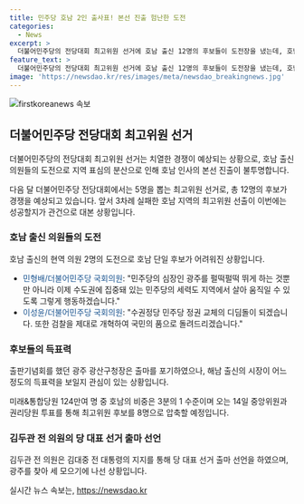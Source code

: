 ```yaml
---
title: 민주당 호남 2인 출사표! 본선 진출 험난한 도전
categories:
  - News
excerpt: >
  더불어민주당의 전당대회 최고위원 선거에 호남 출신 12명의 후보들이 도전장을 냈는데, 호남 인사의 본선 진출이 불투명한 상황이다. 앞서 3차례 실패했던 호남의 최고위원 선출이 이번에는 어려워진 가운데, 민형배 의원과 이성윤 의원이 도전장을 내며 호남 단일 후보의 가능성이 낮아졌다. 후보 출마선언으로 치열한 경쟁이 예상되는 가운데, 민주당은 14일 중앙위원과 권리당원 투표를 통해 최고위원 후보를 8명으로 압축할 예정이다. 호남 후보들의 본선 진출 가능성에 대한 예측도 관심을 끌고 있다.
feature_text: >
  더불어민주당의 전당대회 최고위원 선거에 호남 출신 12명의 후보들이 도전장을 냈는데, 호남 인사의 본선 진출이 불투명한 상황이다. 앞서 3차례 실패했던 호남의 최고위원 선출이 이번에는 어려워진 가운데, 민형배 의원과 이성윤 의원이 도전장을 내며 호남 단일 후보의 가능성이 낮아졌다. 후보 출마선언으로 치열한 경쟁이 예상되는 가운데, 민주당은 14일 중앙위원과 권리당원 투표를 통해 최고위원 후보를 8명으로 압축할 예정이다. 호남 후보들의 본선 진출 가능성에 대한 예측도 관심을 끌고 있다.
image: 'https://newsdao.kr/res/images/meta/newsdao_breakingnews.jpg'
---
```


<p><img src="https://newsdao.kr/res/images/meta/newsdao_breakingnews.jpg" alt="firstkoreanews 속보" /></p>

<h2 data-ke-size="size26">더불어민주당 전당대회 최고위원 선거</h2>

<p>더불어민주당의 전당대회 최고위원 선거는 치열한 경쟁이 예상되는 상황으로, 호남 출신 의원들의 도전으로 지역 표심의 분산으로 인해 호남 인사의 본선 진출이 불투명합니다.</p>

<p data-ke-size="size16">다음 달 더불어민주당 전당대회에서는 5명을 뽑는 최고위원 선거로, 총 12명의 후보가 경쟁을 예상되고 있습니다. 앞서 3차례 실패한 호남 지역의 최고위원 선출이 이번에는 성공할지가 관건으로 대본 상황입니다.</p>

<h3>호남 출신 의원들의 도전</h3>

<p>호남 출신의 현역 의원 2명의 도전으로 호남 단일 후보가 어려워진 상황입니다.</p>

<ul>
  <li><span style="color: #1a5490;">민형배/더불어민주당 국회의원</span>: "민주당의 심장인 광주를 펄떡펄떡 뛰게 하는 것뿐만 아니라 이제 수도권에 집중돼 있는 민주당의 세력도 지역에서 살아 움직일 수 있도록 그렇게 행동하겠습니다."</li>
  <li><span style="color: #1a5490;">이성윤/더불어민주당 국회의원</span>: "수권정당 민주당 정권 교체의 디딤돌이 되겠습니다. 또한 검찰을 제대로 개혁하여 국민의 품으로 돌려드리겠습니다."</li>
</ul>

<h3>후보들의 득표력</h3>

<p>출판기념회를 했던 광주 광산구청장은 출마를 포기하였으나, 해남 출신의 시장이 어느 정도의 득표력을 보일지 관심이 있는 상황입니다.</p>

<p data-ke-size="size16">미래&통합당원 124만여 명 중 호남의 비중은 3분의 1 수준이며 오는 14일 중앙위원과 권리당원 투표를 통해 최고위원 후보를 8명으로 압축할 예정입니다.</p>

<h3>김두관 전 의원의 당 대표 선거 출마 선언</h3>

<p>김두관 전 의원은 김대중 전 대통령의 지지를 통해 당 대표 선거 출마 선언을 하였으며, 광주를 찾아 세 모으기에 나선 상황입니다.</p>
실시간 뉴스 속보는, <a href="https://newsdao.kr" rel="dofollow">https://newsdao.kr</a>


